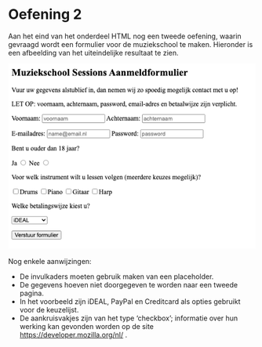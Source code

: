 # Oefening 2

Aan het eind van het onderdeel HTML nog een tweede oefening, waarin gevraagd wordt een formulier voor de muziekschool te maken. Hieronder is een afbeelding van het uiteindelijke resultaat te zien.

![Oefening 2 eindresultaat](imgs/oefening2.png)

Nog enkele aanwijzingen:

- De invulkaders moeten gebruik maken van een placeholder.
- De gegevens hoeven niet doorgegeven te worden naar een tweede pagina.
- In het voorbeeld zijn iDEAL, PayPal en Creditcard als opties gebruikt voor de keuzelijst.
- De aankruisvakjes zijn van het type ‘checkbox’; informatie over hun werking kan gevonden worden op de site https://developer.mozilla.org/nl/ .
